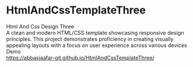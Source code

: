 # HtmlAndCssTemplateThree
Html And Css Design Three <br>
A clean and modern HTML/CSS template showcasing responsive design principles. This project demonstrates proficiency in creating visually appealing layouts with a focus on user experience across various devices<br>
Demo <br>
https://abbasjaafar-git.github.io/HtmlAndCssTemplateThree/
